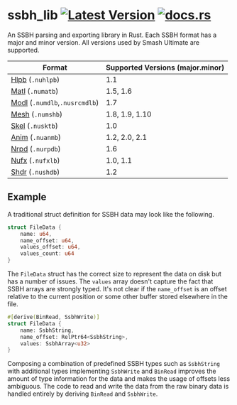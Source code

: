 # ssbh_lib [![Latest Version](https://img.shields.io/crates/v/ssbh_lib.svg)](https://crates.io/crates/ssbh_lib) [![docs.rs](https://docs.rs/ssbh_lib/badge.svg)](https://docs.rs/ssbh_lib)  
An SSBH parsing and exporting library in Rust. Each SSBH format has a major and minor version. All versions used by Smash Ultimate are supported.  

| Format | Supported Versions (major.minor) |
| --- | --- |
| [Hlpb](https://github.com/ultimate-research/ssbh_lib/blob/master/ssbh_lib/src/formats/hlpb.rs) (`.nuhlpb`) | 1.1 |
| [Matl](https://github.com/ultimate-research/ssbh_lib/blob/master/ssbh_lib/src/formats/matl.rs) (`.numatb`) | 1.5, 1.6 |
| [Modl](https://github.com/ultimate-research/ssbh_lib/blob/master/ssbh_lib/src/formats/modl.rs) (`.numdlb`,`.nusrcmdlb`) | 1.7 |
| [Mesh](https://github.com/ultimate-research/ssbh_lib/blob/master/ssbh_lib/src/formats/mesh.rs) (`.numshb`) | 1.8, 1.9, 1.10 |
| [Skel](https://github.com/ultimate-research/ssbh_lib/blob/master/ssbh_lib/src/formats/skel.rs) (`.nusktb`) | 1.0 |
| [Anim](https://github.com/ultimate-research/ssbh_lib/blob/master/ssbh_lib/src/formats/anim.rs) (`.nuanmb`) | 1.2, 2.0, 2.1 |
| [Nrpd](https://github.com/ultimate-research/ssbh_lib/blob/master/ssbh_lib/src/formats/nrpd.rs) (`.nurpdb`) | 1.6 |
| [Nufx](https://github.com/ultimate-research/ssbh_lib/blob/master/ssbh_lib/src/formats/nufx.rs) (`.nufxlb`) | 1.0, 1.1 |
| [Shdr](https://github.com/ultimate-research/ssbh_lib/blob/master/ssbh_lib/src/formats/shdr.rs) (`.nushdb`) | 1.2 |


## Example
A traditional struct definition for SSBH data may look like the following.
```rust
struct FileData {
    name: u64,
    name_offset: u64,
    values_offset: u64,
    values_count: u64
}
```
The `FileData` struct has the correct size to represent the data on disk but has a number of issues.
The `values` array doesn't capture the fact that SSBH arrays are strongly typed.
It's not clear if the `name_offset` is an offset relative to the current position or some other buffer stored elsewhere in the file.

```rust
#[derive(BinRead, SsbhWrite)]
struct FileData {
    name: SsbhString,
    name_offset: RelPtr64<SsbhString>,
    values: SsbhArray<u32>    
}
```
Composing a combination of predefined SSBH types such as `SsbhString` with additional types implementing `SsbhWrite` and `BinRead` improves the amount of type information for the data and makes the usage of offsets less ambiguous. The code to read and write the data from the raw binary data is handled entirely by deriving `BinRead` and `SsbhWrite`.
